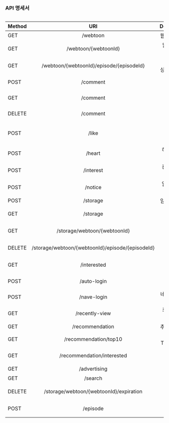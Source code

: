 ### API 명세서
<table>

Method | URI | Description 
  |---|:---:|---:|
GET	| /webtoon | 웹툰 조회API
GET	|	/webtoon/{webtoonId} | 웹툰 상세 조회 API
GET	|	/webtoon/{webtoonId}/episode/{episodeId}	|	웹툰 회차별 상세조회 API
POST | /comment |	댓글 등록 API
GET	|	/comment |	댓글 조회 API
DELETE |	/comment |	댓글 삭제 API
POST | /like | 댓글 좋아요 등록/취소 API
POST | /heart |	하트 등록/취소 API
POST | /interest |	관심 등록/취소  API
POST | /notice | 알림 등록/취소 API
POST | /storage	|	임시저장 API
GET	|	/storage | 임시저장 조회 API
GET	|	/storage/webtoon/{webtoonId} | 임시저장 상세 조회 API
DELETE | /storage/webtoon/{webtoonId}/episode/{episodeId} | 임시저장 삭제 API
GET	|	/interested	|	관심웹툰 조회API
POST | /auto-login	|	자동 로그인 API
POST | /nave-login	|	네이버로그인 API
GET	|	/recently-view	|	최근 본 웹툰 조회 API
GET	|	/recommendation	|	추천완결 API
GET	|	/recommendation/top10	|	추천완결 TOP 10 API
GET	|	/recommendation/interested	|	추천완결 관심웹툰 API
GET	|	/advertising	|	광고 API
GET	|	/search	|	검색 API
DELETE | /storage/webtoon/{webtoonId}/expiration | 임시저장 만료삭제 API
POST | /episode	|	에피소드 추가 API
